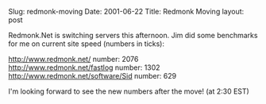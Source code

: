 Slug: redmonk-moving
Date: 2001-06-22
Title: Redmonk Moving
layout: post

Redmonk.Net is switching servers this afternoon. Jim did some benchmarks for me on current site speed (numbers in ticks):<p>

http://www.redmonk.net/ number: 2076<br />
http://www.redmonk.net/fastlog number: 1302<br />
http://www.redmonk.net/software/Sid number: 629<p>

I&#39;m looking forward to see the new numbers after the move! (at 2:30 EST)</p></p>
